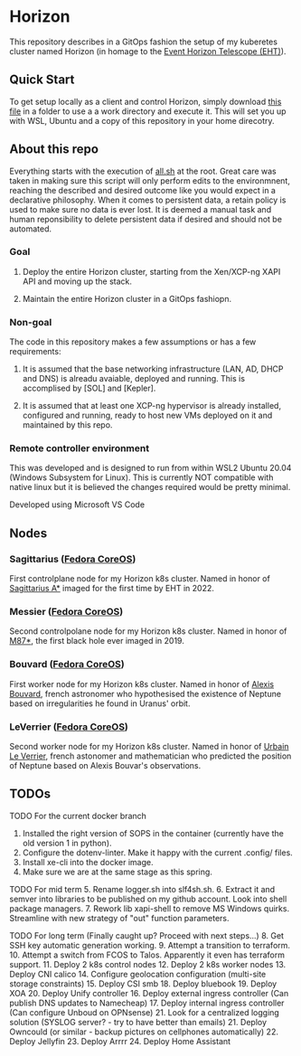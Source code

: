 # Horizon
This repository describes in a GitOps fashion the setup of my kuberetes cluster named Horizon (in homage to the [Event Horizon Telescope (EHT)](https://en.wikipedia.org/wiki/Event_Horizon_Telescope)).

## Quick Start
To get setup locally as a client and control Horizon, simply download [this file](src/client/setup-windows.bat) in a folder to use a a work directory and execute it.
This will set you up with WSL, Ubuntu and a copy of this repository in your home direcotry.

## About this repo

Everything starts with the execution of [all.sh](all.sh) at the root.
Great care was taken in making sure this script will only perform edits to the environmnent, reaching the described and desired outcome like you would expect in a declarative philosophy.
When it comes to persistent data, a retain policy is used to make sure no data is ever lost. It is deemed a manual task and human reponsibility to delete persistent data if desired and should not be automated.

### Goal
1. Deploy the entire Horizon cluster, starting from the Xen/XCP-ng XAPI API and moving up the stack.

2. Maintain the entire Horizon cluster in a GitOps fashiopn.
### Non-goal
The code in this repository makes a few assumptions or has a few requirements:

1. It is assumed that the base networking infrastructure (LAN, AD, DHCP and DNS) is alreadu avaiable, deployed and running. This is accomplised by [SOL] and [Kepler].

2. It is assumed that at least one XCP-ng hypervisor is already installed, configured and running, ready to host new VMs deployed on it and maintained by this repo.

### Remote controller environment
This was developed and is designed to run from within WSL2 Ubuntu 20.04 (Windows Subsystem for Linux). This is currently NOT compatible with native linux but it is believed the changes required would be pretty minimal.

Developed using Microsoft VS Code

## Nodes
###  Sagittarius ([Fedora CoreOS](https://fedoraproject.org/coreos/))
First controlplane node for my Horizon k8s cluster. Named in honor of [Sagittarius A*](https://en.wikipedia.org/wiki/Sagittarius_A*) imaged for the first time by EHT in 2022.

### Messier ([Fedora CoreOS](https://fedoraproject.org/coreos/))
Second controlpolane node for my Horizon k8s cluster. Named in honor of [M87*](), the first black hole ever imaged in 2019.

### Bouvard ([Fedora CoreOS](https://fedoraproject.org/coreos/))
First worker node for my Horizon k8s cluster. Named in honor of [Alexis Bouvard](https://en.wikipedia.org/wiki/Alexis_Bouvard), french astronomer who hypothesised the existence of Neptune based on irregularities he found in Uranus' orbit.

### LeVerrier ([Fedora CoreOS](https://fedoraproject.org/coreos/))
Second worker node for my Horizon k8s cluster. Named in honor of [Urbain Le Verrier](https://en.wikipedia.org/wiki/Urbain_Le_Verrier), french astonomer and mathematician who predicted the position of Neptune based on Alexis Bouvar's observations.

## TODOs
TODO For the current docker branch
1. Installed the right version of SOPS in the container (currently have the old version 1 in python).
2. Configure the dotenv-linter. Make it happy with the current .config/ files.
3. Install xe-cli into the docker image.
4. Make sure we are at the same stage as this spring.

TODO For mid term
5. Rename logger.sh into slf4sh.sh.
6. Extract it and semver into libraries to be published on my github account. Look into shell package managers.
7. Rework lib xapi-shell to remove MS Windows quirks. Streamline with new strategy of "out" function parameters.

TODO For long term (Finally caught up? Proceed with next steps...)
8. Get SSH key automatic generation working.
9. Attempt a transition to terraform.
10. Attempt a switch from FCOS to Talos. Apparently it even has terraform support.
11. Deploy 2 k8s control nodes
12. Deploy 2 k8s worker nodes
13. Deploy CNI calico
14. Configure geolocation configuration (multi-site storage constraints)
15. Deploy CSI smb
18. Deploy bluebook
19. Deploy XOA
20. Deploy Unify controller
16. Deploy external ingress controller (Can publish DNS updates to Namecheap)
17. Deploy internal ingress controller (Can configure Unboud on OPNsense)
21. Look for a centralized logging solution (SYSLOG server? - try to have better than emails)
21. Deploy Owncould (or similar - backup pictures on cellphones automatically)
22. Deploy Jellyfin
23. Deploy Arrrr
24. Deploy Home Assistant
